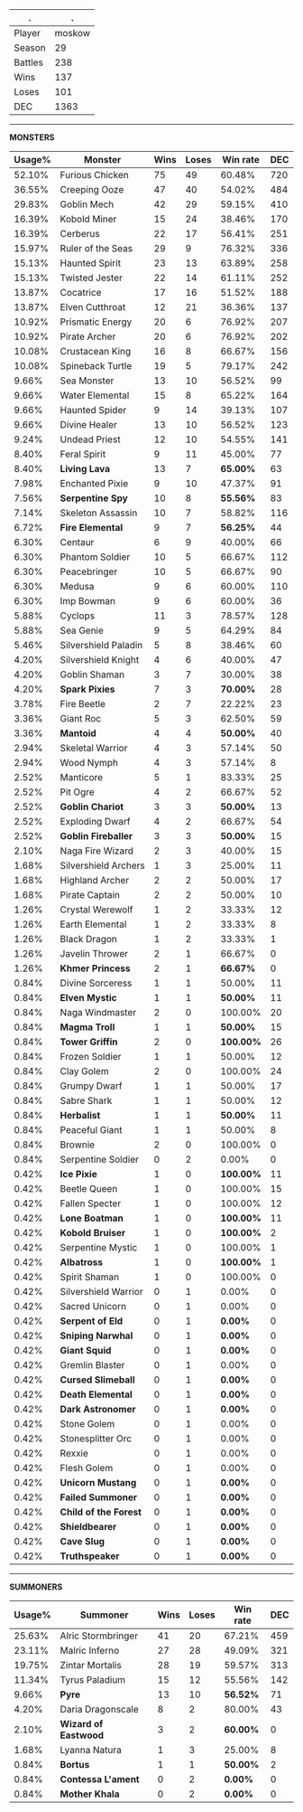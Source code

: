 .|.
|-|-
Player|moskow
Season|29
Battles|238
Wins|137
Loses|101
DEC|1363

---
**MONSTERS**

Usage%|Monster|Wins|Loses|Win rate|DEC|
-|-|-|-|-|-|
52.10%|Furious Chicken|75|49|60.48%|720|
36.55%|Creeping Ooze|47|40|54.02%|484|
29.83%|Goblin Mech|42|29|59.15%|410|
16.39%|Kobold Miner|15|24|38.46%|170|
16.39%|Cerberus|22|17|56.41%|251|
15.97%|Ruler of the Seas|29|9|76.32%|336|
15.13%|Haunted Spirit|23|13|63.89%|258|
15.13%|Twisted Jester|22|14|61.11%|252|
13.87%|Cocatrice|17|16|51.52%|188|
13.87%|Elven Cutthroat|12|21|36.36%|137|
10.92%|Prismatic Energy|20|6|76.92%|207|
10.92%|Pirate Archer|20|6|76.92%|202|
10.08%|Crustacean King|16|8|66.67%|156|
10.08%|Spineback Turtle|19|5|79.17%|242|
9.66%|Sea Monster|13|10|56.52%|99|
9.66%|Water Elemental|15|8|65.22%|164|
9.66%|Haunted Spider|9|14|39.13%|107|
9.66%|Divine Healer|13|10|56.52%|123|
9.24%|Undead Priest|12|10|54.55%|141|
8.40%|Feral Spirit|9|11|45.00%|77|
8.40%|**Living Lava**|13|7|**65.00%**|63|
7.98%|Enchanted Pixie|9|10|47.37%|91|
7.56%|**Serpentine Spy**|10|8|**55.56%**|83|
7.14%|Skeleton Assassin|10|7|58.82%|116|
6.72%|**Fire Elemental**|9|7|**56.25%**|44|
6.30%|Centaur|6|9|40.00%|66|
6.30%|Phantom Soldier|10|5|66.67%|112|
6.30%|Peacebringer|10|5|66.67%|90|
6.30%|Medusa|9|6|60.00%|110|
6.30%|Imp Bowman|9|6|60.00%|36|
5.88%|Cyclops|11|3|78.57%|128|
5.88%|Sea Genie|9|5|64.29%|84|
5.46%|Silvershield Paladin|5|8|38.46%|60|
4.20%|Silvershield Knight|4|6|40.00%|47|
4.20%|Goblin Shaman|3|7|30.00%|38|
4.20%|**Spark Pixies**|7|3|**70.00%**|28|
3.78%|Fire Beetle|2|7|22.22%|23|
3.36%|Giant Roc|5|3|62.50%|59|
3.36%|**Mantoid**|4|4|**50.00%**|40|
2.94%|Skeletal Warrior|4|3|57.14%|50|
2.94%|Wood Nymph|4|3|57.14%|8|
2.52%|Manticore|5|1|83.33%|25|
2.52%|Pit Ogre|4|2|66.67%|52|
2.52%|**Goblin Chariot**|3|3|**50.00%**|13|
2.52%|Exploding Dwarf|4|2|66.67%|54|
2.52%|**Goblin Fireballer**|3|3|**50.00%**|15|
2.10%|Naga Fire Wizard|2|3|40.00%|15|
1.68%|Silvershield Archers|1|3|25.00%|11|
1.68%|Highland Archer|2|2|50.00%|17|
1.68%|Pirate Captain|2|2|50.00%|10|
1.26%|Crystal Werewolf|1|2|33.33%|12|
1.26%|Earth Elemental|1|2|33.33%|8|
1.26%|Black Dragon|1|2|33.33%|1|
1.26%|Javelin Thrower|2|1|66.67%|0|
1.26%|**Khmer Princess**|2|1|**66.67%**|0|
0.84%|Divine Sorceress|1|1|50.00%|11|
0.84%|**Elven Mystic**|1|1|**50.00%**|11|
0.84%|Naga Windmaster|2|0|100.00%|20|
0.84%|**Magma Troll**|1|1|**50.00%**|15|
0.84%|**Tower Griffin**|2|0|**100.00%**|26|
0.84%|Frozen Soldier|1|1|50.00%|12|
0.84%|Clay Golem|2|0|100.00%|24|
0.84%|Grumpy Dwarf|1|1|50.00%|17|
0.84%|Sabre Shark|1|1|50.00%|12|
0.84%|**Herbalist**|1|1|**50.00%**|11|
0.84%|Peaceful Giant|1|1|50.00%|8|
0.84%|Brownie|2|0|100.00%|0|
0.84%|Serpentine Soldier|0|2|0.00%|0|
0.42%|**Ice Pixie**|1|0|**100.00%**|11|
0.42%|Beetle Queen|1|0|100.00%|15|
0.42%|Fallen Specter|1|0|100.00%|12|
0.42%|**Lone Boatman**|1|0|**100.00%**|11|
0.42%|**Kobold Bruiser**|1|0|**100.00%**|2|
0.42%|Serpentine Mystic|1|0|100.00%|1|
0.42%|**Albatross**|1|0|**100.00%**|1|
0.42%|Spirit Shaman|1|0|100.00%|0|
0.42%|Silvershield Warrior|0|1|0.00%|0|
0.42%|Sacred Unicorn|0|1|0.00%|0|
0.42%|**Serpent of Eld**|0|1|**0.00%**|0|
0.42%|**Sniping Narwhal**|0|1|**0.00%**|0|
0.42%|**Giant Squid**|0|1|**0.00%**|0|
0.42%|Gremlin Blaster|0|1|0.00%|0|
0.42%|**Cursed Slimeball**|0|1|**0.00%**|0|
0.42%|**Death Elemental**|0|1|**0.00%**|0|
0.42%|**Dark Astronomer**|0|1|**0.00%**|0|
0.42%|Stone Golem|0|1|0.00%|0|
0.42%|Stonesplitter Orc|0|1|0.00%|0|
0.42%|Rexxie|0|1|0.00%|0|
0.42%|Flesh Golem|0|1|0.00%|0|
0.42%|**Unicorn Mustang**|0|1|**0.00%**|0|
0.42%|**Failed Summoner**|0|1|**0.00%**|0|
0.42%|**Child of the Forest**|0|1|**0.00%**|0|
0.42%|**Shieldbearer**|0|1|**0.00%**|0|
0.42%|**Cave Slug**|0|1|**0.00%**|0|
0.42%|**Truthspeaker**|0|1|**0.00%**|0|

---
**SUMMONERS**

Usage%|Summoner|Wins|Loses|Win rate|DEC|
-|-|-|-|-|-|
25.63%|Alric Stormbringer|41|20|67.21%|459|
23.11%|Malric Inferno|27|28|49.09%|321|
19.75%|Zintar Mortalis|28|19|59.57%|313|
11.34%|Tyrus Paladium|15|12|55.56%|142|
9.66%|**Pyre**|13|10|**56.52%**|71|
4.20%|Daria Dragonscale|8|2|80.00%|43|
2.10%|**Wizard of Eastwood**|3|2|**60.00%**|0|
1.68%|Lyanna Natura|1|3|25.00%|8|
0.84%|**Bortus**|1|1|**50.00%**|2|
0.84%|**Contessa L'ament**|0|2|**0.00%**|0|
0.84%|**Mother Khala**|0|2|**0.00%**|0|
